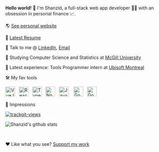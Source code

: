 **Hello world!** 👋 I'm Shanzid, a full-stack web app developer 👨‍💻 with an obsession in personal finance 📈.

🌎 [See personal website](https://shanzid.com)

📃 [Latest Resume](https://shanzid.com/Shanzid_Shaiham-resume.pdf)

🤙 Talk to me @ [LinkedIn](https://www.linkedin.com/in/shanzid01/), [Email](mailto:hello@shanzid.com)

🏫 Studying Computer Science and Statistics at [McGill University](https://www.mcgill.ca/)

🏢 Latest experience: Tools Programmer intern at [Ubisoft Montreal](https://montreal.ubisoft.com/en/)

🛠 My fav tools

<a href="https://vuejs.org/"><img title="VueJS" src="https://shanzid.com/images/tools/vuejs.png" height="30" /></a> &nbsp;
<a href="https://reactjs.org/"><img title="ReactJS" src="https://shanzid.com/images/tools/react.png" height="30" /></a> &nbsp;
<a href="https://www.typescriptlang.org/"><img title="TypeScript" src="https://shanzid.com/images/tools/typescript.png" height="30" /></a> &nbsp;
<a href="https://nodejs.org/en/"><img title="NodeJS" src="https://shanzid.com/images/tools/nodejs.png" height="30" /></a> &nbsp;
<a href="https://www.javascript.com/"><img title="JavaScript" src="https://shanzid.com/images/tools/js.png" height="30" /></a> &nbsp;&nbsp;
<a href="https://firebase.google.com/"><img title="Google Firebase" src="https://shanzid.com/images/tools/firebase.png" height="30" /></a> &nbsp;
<a href="https://cloud.google.com/"><img title="Google Cloud Platform" src="https://shanzid.com/images/tools/gcp.png" height="30" /></a> &nbsp;

👀 Impressions

<a href="https://trackgit.com"><img src="https://sfy.cx/u/nny" alt="trackgit-views" /></a> 

![Shanzid's github stats](https://github-readme-stats.vercel.app/api?username=Shanzid01&count_private=true)

<br />


❤ Like what you see? [Support my work](https://pay.shanzid.com)
